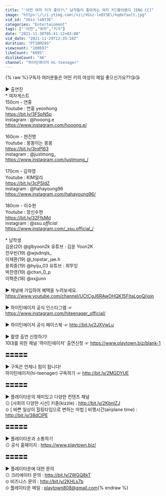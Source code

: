 ```yaml
---
title: "'어떤 여자 키가 좋아?\" 남자들이 좋아하는 여자 키│물어봤다 [ENG CC]"
image: "https:\/\/i.ytimg.com\/vi\/VGsz-leQY3E\/hqdefault.jpg"
vid_id: "VGsz-leQY3E"
categories: "Entertainment"
tags: ["'어떤","여자","키가"]
date: "2021-11-30T05:41:12+03:00"
vid_date: "2021-11-29T12:35:10Z"
duration: "PT10M29S"
viewcount: "100697"
likeCount: "6995"
dislikeCount: "46"
channel: "하이틴에이저 Hi-teenager"
---
```

{% raw %}구독자 여러분들은 어떤 키의 여성이 제일 좋으신가요??😘😘<br /><br />▶ 출연진<br />* 여자게스트<br />150cm - 연홍<br />Youtube : 연홍 yeonhong<br /><a rel="nofollow" target="blank" href="https://bit.ly/3FSpN5p">https://bit.ly/3FSpN5p</a><br />instagram : @hooong.e<br /><a rel="nofollow" target="blank" href="https://www.instagram.com/hooong.e/">https://www.instagram.com/hooong.e/</a><br /><br />160cm  - 현진명<br />Youtube : 몽몽이는 몽몽<br /><a rel="nofollow" target="blank" href="https://bit.ly/3rqPl63">https://bit.ly/3rqPl63</a><br />instagram : @justmong_<br /><a rel="nofollow" target="blank" href="https://www.instagram.com/justmong_/">https://www.instagram.com/justmong_/</a><br /><br />170cm - 김하영<br />Youtube : KIM일리<br /><a rel="nofollow" target="blank" href="https://bit.ly/3cPSIdZ">https://bit.ly/3cPSIdZ</a><br />instagram : @hahayoung96<br /><a rel="nofollow" target="blank" href="https://www.instagram.com/hahayoung96/">https://www.instagram.com/hahayoung96/</a><br /><br />180cm - 이수현<br />Youtube : 장신수현<br /><a rel="nofollow" target="blank" href="https://bit.ly/32FfsMd">https://bit.ly/32FfsMd</a><br />instagram : @_ssu.official_<br /><a rel="nofollow" target="blank" href="https://www.instagram.com/_ssu.official_/">https://www.instagram.com/_ssu.official_/</a><br /><br />* 남학생<br />김윤(20) @glbyoon2k 유튜브 : 김윤 Yoon2K<br />전우빈(19) @wjsdnqls_<br />이재환(19) @_topstar_jae.h<br />윤희중(19) @hyiju_03 유튜브 : 희뚜잉<br />박찬영(19) @chxn_0_p<br />이혁준(18) @xxjjunn<br /><br />▶ 채널에 가입하여 혜택을 누려보세요.<br /><a rel="nofollow" target="blank" href="https://www.youtube.com/channel/UCtCgJ6RAwOHQK15FitaLgoQ/join">https://www.youtube.com/channel/UCtCgJ6RAwOHQK15FitaLgoQ/join</a><br /><br />▶ 하이틴에이저 공식 인스타그램 ☞ <a rel="nofollow" target="blank" href="https://www.instagram.com/hiteenager_official/">https://www.instagram.com/hiteenager_official/</a><br /><br />▶ 하이틴에이저 공식 페이스북 ☞ <a rel="nofollow" target="blank" href="http://bit.ly/2JXVwLu">http://bit.ly/2JXVwLu</a><br /><br />▶ 촬영 출연 신청하기!<br />10대를 위한 채널 '하이틴에이저' 출연신청 ☞ <a rel="nofollow" target="blank" href="https://www.playtown.biz/blank-1">https://www.playtown.biz/blank-1</a><br /><br />〓〓〓〓〓<br /><br />▶ 구독은 언제나 힘이 됩니다! <br />하이틴에이저(hi-teenager) 구독하기 ☞ <a rel="nofollow" target="blank" href="http://bit.ly/2MGDYUE">http://bit.ly/2MGDYUE</a><br /><br />〓〓〓〓〓<br /><br />▶ 플레이타운의 재미있고 다양한 컨텐츠 채널<br />⊙ [사회의 다양한 시선] 키즐(kizzle) : <a rel="nofollow" target="blank" href="http://bit.ly/2KbnIZJ">http://bit.ly/2KbnIZJ</a><br />⊙ [ 바쁜 일상이 힐링타임으로 변하는 마법 ] 비행시간(airplane time) : <a rel="nofollow" target="blank" href="http://bit.ly/38dCIPE">http://bit.ly/38dCIPE</a><br /><br />〓〓〓〓〓<br /><br />▶ 플레이타운과 소통하기<br />⊙ 공식 홈페이지 : <a rel="nofollow" target="blank" href="https://www.playtown.biz/">https://www.playtown.biz/</a><br /><br />〓〓〓〓〓<br /><br />▶ 플레이타운에 대한 문의<br />⊙ 크리에이터 문의 : <a rel="nofollow" target="blank" href="http://bit.ly/2WGQ8kT">http://bit.ly/2WGQ8kT</a><br />⊙ 비즈니스 문의 : <a rel="nofollow" target="blank" href="http://bit.ly/2KHLs7b">http://bit.ly/2KHLs7b</a><br />⊙ 플레이타운 메일 : playtown808@gmail.com{% endraw %}
